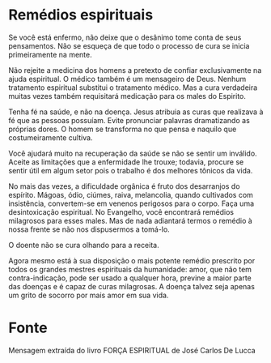 # Remédios espirituais

Se você está enfermo, não deixe que o desânimo tome conta de seus pensamentos. Não se esqueça de que todo o processo de cura se inicia primeiramente na mente.

Não rejeite a medicina dos homens a pretexto de confiar exclusivamente na ajuda espiritual. O médico também é um mensageiro de Deus. Nenhum tratamento espiritual substitui o tratamento médico. Mas a cura verdadeira muitas vezes também requisitará medicação para os males do Espirito.

Tenha fé na saúde, e não na doença. Jesus atribuia as curas que realizava à fé que as pessoas possuíam. Evite pronunciar palavras dramatizando as próprias dores. O homem se transforma no que pensa e naquilo que costumeiramente cultiva.

Você ajudará muito na recuperação da saúde se não se sentir um inválido. Aceite as limitações que a enfermidade lhe trouxe; todavia, procure se sentir útil em algum setor pois o trabalho é dos melhores tônicos da vida.

No mais das vezes, a dificuldade orgânica é fruto dos desarranjos do espírito. Mágoas, ódio, ciúmes, raiva, melancolia, quando cultivados com insistência, convertem-se em venenos perigosos para o corpo. Faça uma desintoxicação espiritual. No Evangelho, você encontrará remédios milagrosos para esses males. Mas de nada adiantará termos o remédio à nossa frente se não nos dispusermos a tomá-lo.

O doente não se cura olhando para a receita.

Agora mesmo está à sua disposição o mais potente remédio prescrito por todos os grandes mestres espirituais da humanidade: amor, que não tem contra-indicação, pode ser usado a qualquer hora, previne a maior parte das doenças e é capaz de curas milagrosas. A doença talvez seja apenas um grito de socorro por mais amor em sua vida.

# Fonte
Mensagem extraída do livro FORÇA ESPIRITUAL de José Carlos De Lucca
